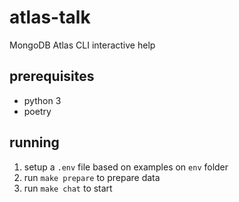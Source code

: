 # atlas-talk
MongoDB Atlas CLI interactive help

## prerequisites
- python 3
- poetry

## running

1. setup a `.env` file based on examples on `env` folder
2. run `make prepare` to prepare data
3. run `make chat` to start
